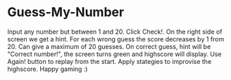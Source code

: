 # Guess-My-Number
Input any number but between 1 and 20.
Click Check!.
On the right side of screen we get a hint.
For each wrong guess the score decreases by 1 from 20.
Can give a maximum of 20 guesses.
On correct guess, hint will be "Correct number!", the screen turns green and highscore will display. 
Use Again! button to replay from the start.
Apply stategies to improvise the highscore.
Happy gaming :)
